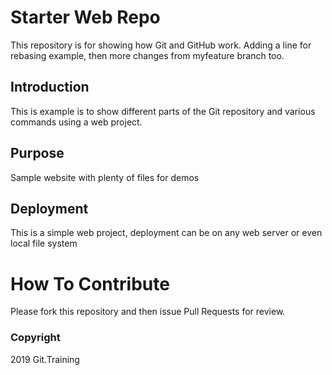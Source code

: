 # Starter Web Repo

This repository is for showing how Git and GitHub work. Adding a line for rebasing example, then more changes from myfeature branch too.

## Introduction

This is example is to show different parts of the Git repository and various commands using a web project.

## Purpose

Sample website with plenty of files for demos

## Deployment

This is a simple web project, deployment can be on any web server or even local file system

# How To Contribute

Please fork this repository and then issue Pull Requests for review.

### Copyright

2019 Git.Training
